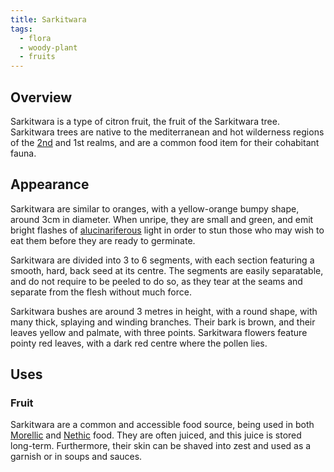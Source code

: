 ```yaml
---
title: Sarkitwara
tags:
  - flora
  - woody-plant
  - fruits
---
```

## Overview
Sarkitwara is a type of citron fruit, the fruit of the Sarkitwara tree. Sarkitwara trees are native to the mediterranean and hot wilderness regions of the [2nd](lore/2nd-realm.md) and 1st realms, and are a common food item for their cohabitant fauna.
## Appearance
Sarkitwara are similar to oranges, with a yellow-orange bumpy shape, around 3cm in diameter. When unripe, they are small and green, and emit bright flashes of [alucinariferous](cosmology-1/alucinara.md) light in order to stun those who may wish to eat them before they are ready to germinate.

Sarkitwara are divided into 3 to 6 segments, with each section featuring a smooth, hard, back seed at its centre. The segments are easily separatable, and do not require to be peeled to do so, as they tear at the seams and separate from the flesh without much force.

Sarkitwara bushes are around 3 metres in height, with a round shape, with many thick, splaying and winding branches. Their bark is brown, and their leaves yellow and palmate, with three points. Sarkitwara flowers feature pointy red leaves, with a dark red centre where the pollen lies.
## Uses
### Fruit
Sarkitwara are a common and accessible food source, being used in both [Morellic](lore/2nd-realm/morellic.md) and [Nethic](lore/2nd-realm/nethic.md) food. They are often juiced, and this juice is stored long-term. Furthermore, their skin can be shaved into zest and used as a garnish or in soups and sauces.
